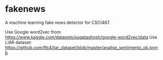 # fakenews
A machine learning fake news detector for CSCI467.

Use Google word2vec from: https://www.kaggle.com/datasets/sugataghosh/google-word2vec/data
Use LIAR dataset: https://github.com/tfs4/liar_dataset/blob/master/analise_sentimento_ok.ipynb
